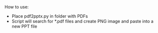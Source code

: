 How to use:

- Place pdf2pptx.py in folder with PDFs
- Script will search for *.pdf files and create PNG image and paste into a new PPT file